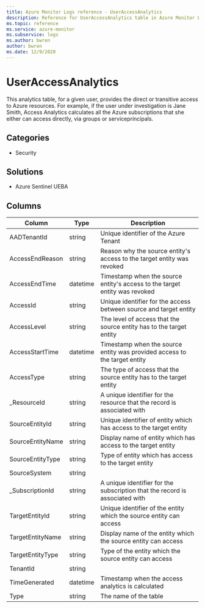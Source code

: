 ```yaml
---
title: Azure Monitor Logs reference - UserAccessAnalytics
description: Reference for UserAccessAnalytics table in Azure Monitor Logs.
ms.topic: reference
ms.service: azure-monitor
ms.subservice: logs
ms.author: bwren
author: bwren
ms.date: 12/9/2020
---
```


# UserAccessAnalytics

 This analytics table, for a given user, provides the direct or transitive access to Azure resources. For example, if the user under investigation is Jane Smith, Access Analytics calculates all the Azure subscriptions that she either can access directly, via groups or serviceprincipals.

## Categories

- Security
## Solutions

- Azure Sentinel UEBA




## Columns

|Column|Type|Description|
|---|---|---|
|AADTenantId|string|Unique identifier of the Azure Tenant|
|AccessEndReason|string|Reason why the source entity's access to the target entity was revoked|
|AccessEndTime|datetime|Timestamp when the source entity's access to the target entity was revoked|
|AccessId|string|Unique identifier for the access between source and target entity|
|AccessLevel|string|The level of access that the source entity has to the target entity|
|AccessStartTime|datetime|Timestamp when the source entity was provided access to the target entity|
|AccessType|string|The type of access that the source entity has to the target entity|
|_ResourceId|string|A unique identifier for the resource that the record is associated with|
|SourceEntityId|string|Unique identifier of entity which has access to the target entity|
|SourceEntityName|string|Display name of entity which has access to the target entity|
|SourceEntityType|string|Type of entity which has access to the target entity|
|SourceSystem|string||
|_SubscriptionId|string|A unique identifier for the subscription that the record is associated with|
|TargetEntityId|string|Unique identifier of the entity which the source entity can access|
|TargetEntityName|string|Display name of the entity which the source entity can access|
|TargetEntityType|string|Type of the entity which the source entity can access|
|TenantId|string||
|TimeGenerated|datetime|Timestamp when the access analytics is calculated|
|Type|string|The name of the table|

